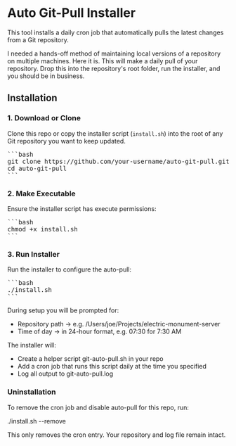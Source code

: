 # Auto Git-Pull Installer

This tool installs a daily cron job that automatically pulls the latest changes
from a Git repository.  

I needed a hands-off method of maintaining local versions of a repository on multiple machines. Here it is. This will make a daily pull of your repository. Drop this into the repository's root folder, run the installer, and you should be in business.

## Installation

### 1. Download or Clone
Clone this repo or copy the installer script (`install.sh`) into the root of any Git repository you want to keep updated.

<pre>
```bash
git clone https://github.com/your-username/auto-git-pull.git
cd auto-git-pull
```
</pre>

### 2. Make Executable
Ensure the installer script has execute permissions:

<pre>
```bash
chmod +x install.sh
```
</pre>

### 3. Run Installer
Run the installer to configure the auto-pull:

<pre>
```bash
./install.sh
```
</pre>

During setup you will be prompted for:
- Repository path → e.g. /Users/joe/Projects/electric-monument-server
- Time of day → in 24-hour format, e.g. 07:30 for 7:30 AM

The installer will:
- Create a helper script git-auto-pull.sh in your repo
- Add a cron job that runs this script daily at the time you specified
- Log all output to git-auto-pull.log

### Uninstallation
To remove the cron job and disable auto-pull for this repo, run:

./install.sh --remove

This only removes the cron entry. Your repository and log file remain intact.